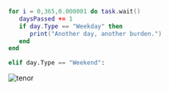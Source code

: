```lua
for i = 0,365,0.000001 do task.wait()
   daysPassed += 1
   if day.Type == "Weekday" then
      print("Another day, another burden.")
   end
end
```

```python
elif day.Type == "Weekend":
```
![tenor](https://github.com/burgeridiot/burgeridiot/assets/98218309/742f1942-91d6-4cb4-a030-29d1846ba6d5)
